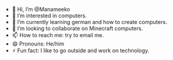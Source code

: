 - 👋 Hi, I’m @Manameeko
- 👀 I’m interested in computers.
- 🌱 I’m currently learning german and how to create computers.
- 💞️ I’m looking to collaborate on Minecraft computers.
- 📫 How to reach me: try to email me.
- 😄 Pronouns: He/him
- ⚡ Fun fact: I like to go outside and work on technology.
